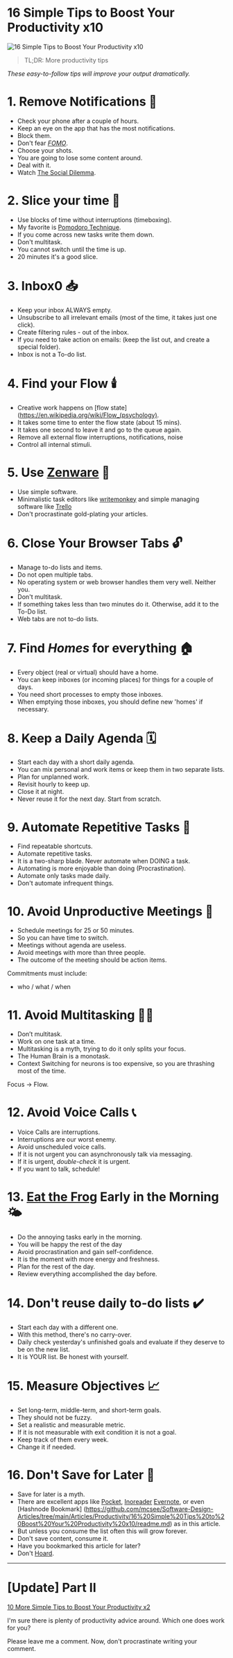 # 16 Simple Tips to Boost Your Productivity x10

![16 Simple Tips to Boost Your Productivity x10](16%20Simple%20Tips%20to%20Boost%20Your%20Productivity%20x10.gif)

> TL;DR: More productivity tips

*These easy-to-follow tips will improve your output dramatically.*

# 1. Remove Notifications 🔔

- Check your phone after a couple of hours.
- Keep an eye on the app that has the most notifications.
- Block them.
- Don't fear *[FOMO](https://en.wikipedia.org/wiki/Fear_of_missing_out)*.
- Choose your shots.
- You are going to lose some content around.
- Deal with it.
- Watch [The Social Dilemma](https://www.imdb.com/title/tt11464826/).

# 2. Slice your time 🍕

- Use blocks of time without interruptions (timeboxing).
- My favorite is [Pomodoro Technique](https://en.wikipedia.org/wiki/Pomodoro_Technique).
- If you come across new tasks write them down.
- Don't multitask.
- You cannot switch until the time is up.
- 20 minutes it's a good slice.

# 3. Inbox0 📥

- Keep your inbox ALWAYS empty.
- Unsubscribe to all irrelevant emails (most of the time, it takes just one click).
- Create filtering rules - out of the inbox.
- If you need to take action on emails: (keep the list out, and create a special folder).
- Inbox is not a To-do list.

# 4. Find your Flow 🕯️

- Creative work happens on [flow state](https://en.wikipedia.org/wiki/Flow_(psychology).
- It takes some time to enter the flow state (about 15 mins).
- It takes one second to leave it and go to the queue again.
- Remove all external flow interruptions, notifications, noise
- Control all internal stimuli.

# 5. Use [Zenware](https://searchunifiedcommunications.techtarget.com/definition/zenware) 💭

- Use simple software.
- Minimalistic task editors like [writemonkey](https://writemonkey.com/) and simple managing software like [Trello](https://trello.com/) 
- Don't procrastinate gold-plating your articles.

# 6. Close Your Browser Tabs 🔓

- Manage to-do lists and items.
- Do not open multiple tabs.
- No operating system or web browser handles them very well. Neither you.
- Don't multitask.
- If something takes less than two minutes do it. Otherwise, add it to the To-Do list.
- Web tabs are not to-do lists.

# 7. Find *Homes* for everything 🏠

- Every object (real or virtual) should have a home.
- You can keep inboxes (or incoming places) for things for a couple of days.
- You need short processes to empty those inboxes.
- When emptying those inboxes, you should define new 'homes' if necessary.

# 8. Keep a Daily Agenda 🗓️

- Start each day with a short daily agenda.
- You can mix personal and work items or keep them in two separate lists.
- Plan for unplanned work.
- Revisit hourly to keep up.
- Close it at night.
- Never reuse it for the next day. Start from scratch.

# 9. Automate Repetitive Tasks 🤖

- Find repeatable shortcuts.
- Automate repetitive tasks.
- It is a two-sharp blade. Never automate when DOING a task.
- Automating is more enjoyable than doing (Procrastination).
- Automate only tasks made daily.
- Don't automate infrequent things.

# 10. Avoid Unproductive Meetings 🤝

- Schedule meetings for 25 or 50 minutes.
- So you can have time to switch.
- Meetings without agenda are useless.
- Avoid meetings with more than three people.
- The outcome of the meeting should be action items.

Commitments must include:
- who / what / when

# 11. Avoid Multitasking 👨‍💼

- Don’t multitask.
- Work on one task at a time.
- Multitasking is a myth, trying to do it only splits your focus.
- The Human Brain is a monotask.
- Context Switching for neurons is too expensive, so you are thrashing most of the time.

Focus -> Flow.

# 12. Avoid Voice Calls 📞

- Voice Calls are interruptions.
- Interruptions are our worst enemy.
- Avoid unscheduled voice calls.
- If it is not urgent you can asynchronously talk via messaging.
- If it is urgent, *double-check* it is urgent.
- If you want to talk, schedule!

# 13. [Eat the Frog](https://todoist.com/productivity-methods/eat-the-frog) Early in the Morning 🌤️
- Do the annoying tasks early in the morning.
- You will be happy the rest of the day
- Avoid procrastination and gain self-confidence.
- It is the moment with more energy and freshness.
- Plan for the rest of the day.
- Review everything accomplished the day before.

# 14. Don't reuse daily to-do lists ✔️

- Start each day with a different one.
- With this method, there's no carry-over.
- Daily check yesterday's unfinished goals and evaluate if they deserve to be on the new list.
- It is YOUR list. Be honest with yourself.

# 15. Measure Objectives 📈

- Set long-term, middle-term, and short-term goals.
- They should not be fuzzy.
- Set a realistic and measurable metric.
- If it is not measurable with exit condition it is not a goal.
- Keep track of them every week.
- Change it if needed.

# 16. Don't Save for Later 🍓

- Save for later is a myth.
- There are excellent apps like
[Pocket](https://getpocket.com/), [Inoreader](https://www.inoreader.com/) [Evernote](https://evernote.com/), or even [Hashnode Bookmark]
  (https://github.com/mcsee/Software-Design-Articles/tree/main/Articles/Productivity/16%20Simple%20Tips%20to%20Boost%20Your%20Productivity%20x10/readme.md) as in this article.
- But unless you consume the list often this will grow forever.
- Don't save content, consume it.
- Have you bookmarked this article for later?
- Don't [Hoard](https://en.wikipedia.org/wiki/Digital_hoarding).

* * *

# [Update] Part II

[10 More Simple Tips to Boost Your Productivity x2](https://github.com/mcsee/Software-Design-Articles/tree/main/Articles/Productivity/10%20More%20Simple%20Tips%20to%20Boost%20Your%20Productivity%20x2/readme.md)

I'm sure there is plenty of productivity advice around. Which one does work for you?

Please leave me a comment.
Now, don't procrastinate writing your comment.